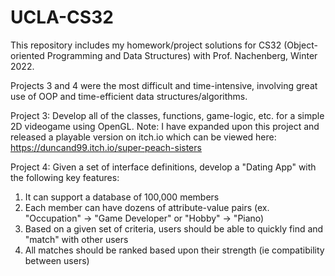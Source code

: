 # UCLA-CS32
This repository includes my homework/project solutions for CS32 (Object-oriented Programming and Data Structures) with Prof. Nachenberg, Winter 2022.

Projects 3 and 4 were the most difficult and time-intensive, involving great use of OOP and time-efficient data structures/algorithms.

Project 3: Develop all of the classes, functions, game-logic, etc. for a simple 2D videogame using OpenGL. 
Note: I have expanded upon this project and released a playable version on itch.io which can be viewed here: https://duncand99.itch.io/super-peach-sisters

Project 4: Given a set of interface definitions, develop a "Dating App" with the following key features: 
  1. It can support a database of 100,000 members 
  2. Each member can have dozens of attribute-value pairs (ex. "Occupation" -> "Game Developer" or "Hobby" -> "Piano)
  3. Based on a given set of criteria, users should be able to quickly find and "match" with other users
  4. All matches should be ranked based upon their strength (ie compatibility between users)
